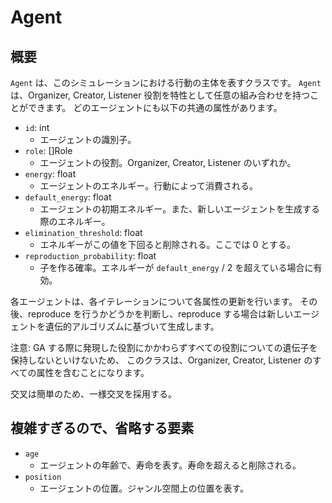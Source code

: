 # Agent

## 概要
`Agent` は、このシミュレーションにおける行動の主体を表すクラスです。
`Agent` は、Organizer, Creator, Listener 役割を特性として任意の組み合わせを持つことができます。
どのエージェントにも以下の共通の属性があります。

- `id`: int
  - エージェントの識別子。
- `role`: []Role
  - エージェントの役割。Organizer, Creator, Listener のいずれか。
- `energy`: float
  - エージェントのエネルギー。行動によって消費される。
- `default_energy`: float
  - エージェントの初期エネルギー。また、新しいエージェントを生成する際のエネルギー。
- `elimination_threshold`: float
  - エネルギーがこの値を下回ると削除される。ここでは 0 とする。
- `reproduction_probability`: float
  - 子を作る確率。エネルギーが `default_energy` / 2 を超えている場合に有効。

各エージェントは、各イテレーションについて各属性の更新を行います。
その後、reproduce を行うかどうかを判断し、reproduce する場合は新しいエージェントを遺伝的アルゴリズムに基づいて生成します。

注意: GA する際に発現した役割にかかわらずすべての役割についての遺伝子を保持しないといけないため、
このクラスは、Organizer, Creator, Listener のすべての属性を含むことになります。

交叉は簡単のため、一様交叉を採用する。

## 複雑すぎるので、省略する要素
- `age`
  - エージェントの年齢で、寿命を表す。寿命を超えると削除される。
- `position`
  - エージェントの位置。ジャンル空間上の位置を表す。